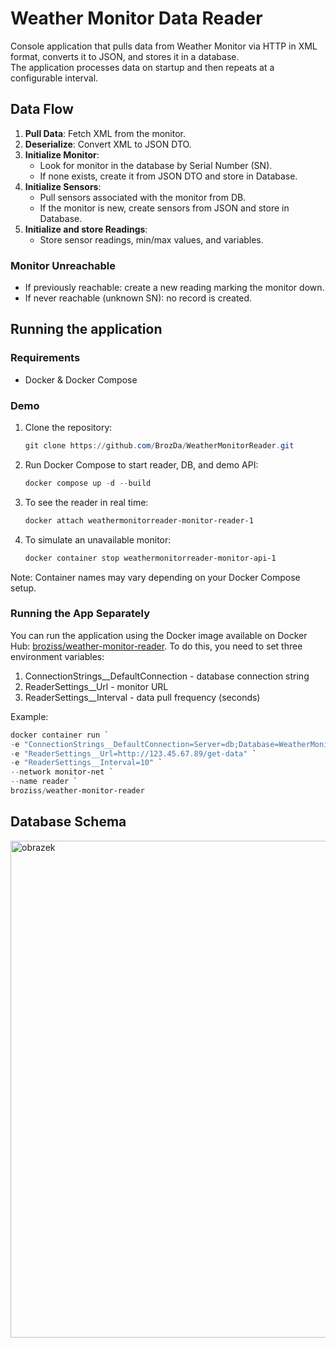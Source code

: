 # Weather Monitor Data Reader

Console application that pulls data from Weather Monitor via HTTP in XML format, converts it to JSON, and stores it in a database.  
The application processes data on startup and then repeats at a configurable interval.

## Data Flow
1. **Pull Data**: Fetch XML from the monitor.
2. **Deserialize**: Convert XML to JSON DTO.
3. **Initialize Monitor**:
   - Look for monitor in the database by Serial Number (SN).
   - If none exists, create it from JSON DTO and store in Database.
4. **Initialize Sensors**:
   - Pull sensors associated with the monitor from DB.
   - If the monitor is new, create sensors from JSON and store in Database.
5. **Initialize and store Readings**:
   - Store sensor readings, min/max values, and variables.

### Monitor Unreachable
- If previously reachable: create a new reading marking the monitor down.
- If never reachable (unknown SN): no record is created.

## Running the application
### Requirements
- Docker & Docker Compose

### Demo
1. Clone the repository:
   ```PowerShell
   git clone https://github.com/BrozDa/WeatherMonitorReader.git
   ```
   
2. Run Docker Compose to start reader, DB, and demo API:
   ```PowerShell
   docker compose up -d --build
   ```
   
3. To see the reader in real time: 
   ```PowerShell
   docker attach weathermonitorreader-monitor-reader-1
   ```

4. To simulate an unavailable monitor:
   ```PowerShell
   docker container stop weathermonitorreader-monitor-api-1
   ```

Note: Container names may vary depending on your Docker Compose setup.


### Running the App Separately

You can run the application using the Docker image available on Docker Hub: [broziss/weather-monitor-reader](https://hub.docker.com/repository/docker/broziss/weather-monitor-reader/general).
To do this, you need to set three environment variables:
  1. ConnectionStrings__DefaultConnection - database connection string
  2. ReaderSettings__Url - monitor URL
  3. ReaderSettings__Interval - data pull frequency (seconds)

Example:
```PowerShell
docker container run `
-e "ConnectionStrings__DefaultConnection=Server=db;Database=WeatherMonitor;User Id=sa;Password=TestP4ss!;TrustServerCertificate=True;" `
-e "ReaderSettings__Url=http://123.45.67.89/get-data" `
-e "ReaderSettings__Interval=10" `
--network monitor-net `
--name reader `
broziss/weather-monitor-reader
```
## Database Schema
<img width="898" height="795" alt="obrazek" src="https://github.com/user-attachments/assets/fb85eb28-00c9-4fa6-9606-1291a7a46431" />

